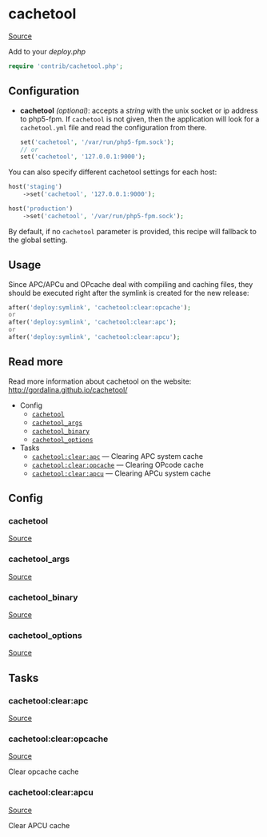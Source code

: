 <!-- DO NOT EDIT THIS FILE! -->
<!-- Instead edit contrib/cachetool.php -->
<!-- Then run bin/docgen -->

# cachetool

[Source](/contrib/cachetool.php)


Add to your _deploy.php_

```php
require 'contrib/cachetool.php';
```

## Configuration

- **cachetool** *(optional)*: accepts a *string* with the unix socket or ip address to php5-fpm. If `cachetool` is not given, then the application will look for a `cachetool.yml` file and read the configuration from there.

    ```php
    set('cachetool', '/var/run/php5-fpm.sock');
    // or
    set('cachetool', '127.0.0.1:9000');
    ```

You can also specify different cachetool settings for each host:
```php
host('staging')
    ->set('cachetool', '127.0.0.1:9000');

host('production')
    ->set('cachetool', '/var/run/php5-fpm.sock');
```

By default, if no `cachetool` parameter is provided, this recipe will fallback to the global setting.

## Usage

Since APC/APCu and OPcache deal with compiling and caching files, they should be executed right after the symlink is created for the new release:

```php
after('deploy:symlink', 'cachetool:clear:opcache');
or
after('deploy:symlink', 'cachetool:clear:apc');
or
after('deploy:symlink', 'cachetool:clear:apcu');
```

## Read more

Read more information about cachetool on the website:
http://gordalina.github.io/cachetool/


* Config
  * [`cachetool`](#cachetool)
  * [`cachetool_args`](#cachetool_args)
  * [`cachetool_binary`](#cachetool_binary)
  * [`cachetool_options`](#cachetool_options)
* Tasks
  * [`cachetool:clear:apc`](#cachetool:clear:apc) — Clearing APC system cache
  * [`cachetool:clear:opcache`](#cachetool:clear:opcache) — Clearing OPcode cache
  * [`cachetool:clear:apcu`](#cachetool:clear:apcu) — Clearing APCu system cache

## Config
### cachetool
[Source](/contrib/cachetool.php#L50)



### cachetool_args
[Source](/contrib/cachetool.php#L51)



### cachetool_binary
[Source](/contrib/cachetool.php#L52)



### cachetool_options
[Source](/contrib/cachetool.php#L66)




## Tasks
### cachetool:clear:apc
[Source](/contrib/cachetool.php#L80)



### cachetool:clear:opcache
[Source](/contrib/cachetool.php#L88)

Clear opcache cache

### cachetool:clear:apcu
[Source](/contrib/cachetool.php#L96)

Clear APCU cache

